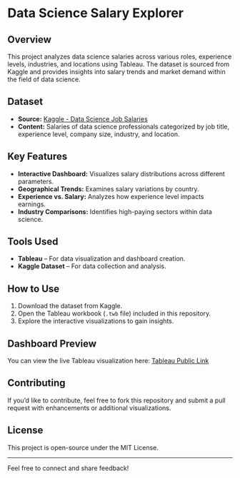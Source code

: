 # Data Science Salary Explorer

## Overview
This project analyzes data science salaries across various roles, experience levels, industries, and locations using Tableau. The dataset is sourced from Kaggle and provides insights into salary trends and market demand within the field of data science.

## Dataset
- **Source:** [Kaggle - Data Science Job Salaries](https://www.kaggle.com/datasets/ruchi798/data-science-job-salaries)
- **Content:** Salaries of data science professionals categorized by job title, experience level, company size, industry, and location.

## Key Features
- **Interactive Dashboard:** Visualizes salary distributions across different parameters.
- **Geographical Trends:** Examines salary variations by country.
- **Experience vs. Salary:** Analyzes how experience level impacts earnings.
- **Industry Comparisons:** Identifies high-paying sectors within data science.

## Tools Used
- **Tableau** – For data visualization and dashboard creation.
- **Kaggle Dataset** – For data collection and analysis.

## How to Use
1. Download the dataset from Kaggle.
2. Open the Tableau workbook (`.twb` file) included in this repository.
3. Explore the interactive visualizations to gain insights.

## Dashboard Preview
You can view the live Tableau visualization here: [Tableau Public Link](https://public.tableau.com/app/profile/nurah.kamal/vizzes) 

## Contributing
If you’d like to contribute, feel free to fork this repository and submit a pull request with enhancements or additional visualizations.

## License
This project is open-source under the MIT License.

---
Feel free to connect and share feedback!
